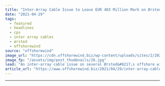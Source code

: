 ```yaml
---
title: "Inter-Array Cable Issue to Leave EUR 403 Million Mark on Ørsted"
date: "2021-04-29"
tags: 
  - featured
  - headlines
  - cps
  - inter array cables
  - ørsted
  - offshorewind
source: "offshorewind"
image_url: "https://cdn.offshorewind.biz/wp-content/uploads/sites/2/2020/11/12123841/Burbo-Bank-Extension_MHI-Vestas.jpg"
image_fp: "/assets/img/post_thumbnails/26.jpg"
lead: "An inter-array cable issue on several Ørsted&#8217;s offshore wind farms in the UK and"
article_url: "https://www.offshorewind.biz/2021/04/29/inter-array-cable-issue-to-leave-eur-403-million-mark-on-orsted/"
---
```


---
